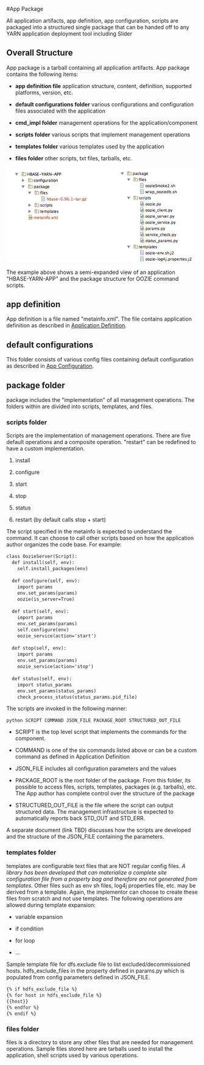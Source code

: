 <!---
   Licensed to the Apache Software Foundation (ASF) under one or more
   contributor license agreements.  See the NOTICE file distributed with
   this work for additional information regarding copyright ownership.
   The ASF licenses this file to You under the Apache License, Version 2.0
   (the "License"); you may not use this file except in compliance with
   the License.  You may obtain a copy of the License at

       http://www.apache.org/licenses/LICENSE-2.0

   Unless required by applicable law or agreed to in writing, software
   distributed under the License is distributed on an "AS IS" BASIS,
   WITHOUT WARRANTIES OR CONDITIONS OF ANY KIND, either express or implied.
   See the License for the specific language governing permissions and
   limitations under the License.
-->

#App Package

All application artifacts, app definition, app configuration, scripts are packaged into a structured single package that can be handed off to any YARN application deployment tool including Slider

## Overall Structure

App package is a tarball containing all application artifacts. App package contains the following items:

* **app definition file**
application structure, content, definition, supported platforms, version, etc.

* **default configurations folder**
various configurations and configuration files associated with the application

* **cmd_impl folder**
management operations for the application/component

 * **scripts folder**
various scripts that implement management operations

 * **templates folder**
various templates used by the application

 * **files folder**
other scripts, txt files, tarballs, etc.


![Image](../images/app_package_sample_04.png)

The example above shows a semi-expanded view of an application "HBASE-YARN-APP" and the package structure for OOZIE command scripts.

## app definition

App definition is a file named "metainfo.xml". The file contains application definition as described in [Application Definition](application_definition.md). 

## default configurations

This folder consists of various config files containing default configuration as described in [App Configuration](application_configuration.md).

## package folder

package includes the "implementation" of all management operations. The folders within are divided into scripts, templates, and files.

### scripts folder

Scripts are the implementation of management operations. There are five default operations and a composite operation. "restart" can be redefined to have a custom implementation.

1. install

2. configure

3. start

4. stop

5. status

6. restart (by default calls stop + start)

The script specified in the metainfo is expected to understand the command. It can choose to call other scripts based on how the application author organizes the code base. For example:


    class OozieServer(Script):
      def install(self, env):
        self.install_packages(env)
        
      def configure(self, env):
        import params
        env.set_params(params)
        oozie(is_server=True)
        
      def start(self, env):
        import params
        env.set_params(params)
        self.configure(env)
        oozie_service(action='start')
        
      def stop(self, env):
        import params
        env.set_params(params)
        oozie_service(action='stop')
    
      def status(self, env):
        import status_params
        env.set_params(status_params)
        check_process_status(status_params.pid_file)



The scripts are invoked in the following manner:

    python SCRIPT COMMAND JSON_FILE PACKAGE_ROOT STRUCTURED_OUT_FILE

* SCRIPT is the top level script that implements the commands for the component. 

* COMMAND is one of the six commands listed above or can be a custom command as defined in Application Definition

* JSON_FILE includes all configuration parameters and the values

* PACKAGE_ROOT is the root folder of the package. From this folder, its possible to access files, scripts, templates, packages (e.g. tarballs), etc. The App author has complete control over the structure of the package

* STRUCTURED_OUT_FILE is the file where the script can output structured data. The management infrastructure is expected to automatically reports back STD_OUT and STD_ERR.

A separate document (link TBD) discusses how the scripts are developed and the structure of the JSON_FILE containing the parameters.

### templates folder

templates are configurable text files that are NOT regular config files. *A library has been developed that can materialize a complete site configuration file from a property bag and therefore are not generated from templates.* Other files such as env sh files, log4j properties file, etc. may be derived from a template. Again, the implementor can choose to create these files from scratch and not use templates. The following operations are allowed during template expansion:

* variable expansion

* if condition

* for loop

* ...

Sample template file for dfs.exclude file to list excluded/decommissioned hosts. hdfs_exclude_files in the property defined in params.py which is populated from config parameters defined in JSON_FILE.

    {% if hdfs_exclude_file %} 
    {% for host in hdfs_exclude_file %}
    {{host}}
    {% endfor %}
    {% endif %}


### files folder

files is a directory to store any other files that are needed for management operations. Sample files stored here are tarballs used to install the application, shell scripts used by various operations.


